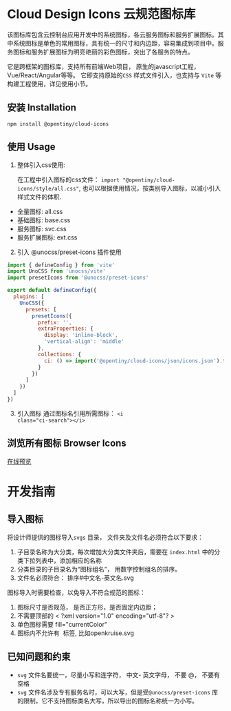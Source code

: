 # Cloud Design Icons 云规范图标库

该图标库包含云控制台应用开发中的系统图标，各云服务图标和服务扩展图标。其中系统图标是单色的常用图标，具有统一的尺寸和内边距，容易集成到项目中。服务图标和服务扩展图标为明亮艳丽的彩色图标，突出了各服务的特点。

它是跨框架的图标库，支持所有前端Web项目， 原生的javascript工程，Vue/React/Angular等等。
它即支持原始的`CSS` 样式文件引入，也支持与 `Vite` 等构建工程使用，详见使用小节。

## 安装 Installation

```
npm install @opentiny/cloud-icons

```

## 使用 Usage

1. 整体引入css使用:

   在工程中引入图标的css文件： `import "@opentiny/cloud-icons/style/all.css"`, 也可以根据使用情况，按类别导入图标，以减小引入样式文件的体积.

- 全量图标: all.css
- 基础图标: base.css
- 服务图标: svc.css
- 服务扩展图标: ext.css

2. 引入 @unocss/preset-icons 插件使用

```javascript
import { defineConfig } from 'vite'
import UnoCSS from 'unocss/vite'
import presetIcons from '@unocss/preset-icons'

export default defineConfig({
  plugins: [
    UnoCSS({
      presets: [
        presetIcons({
          prefix: '',
          extraProperties: {
            display: 'inline-block',
            'vertical-align': 'middle'
          },
          collections: {
            ci: () => import('@opentiny/cloud-icons/json/icons.json').then((i) => i.default)
          }
        })
      ]
    })
  ]
})
```

3. 引入图标
   通过图标名引用所需图标： <code>&lt;i class="ci-search"&gt;&lt;/i&gt;</code>

## 浏览所有图标 Browser Icons

[在线预览](https://github.io)

# 开发指南

## 导入图标

将设计师提供的图标导入`svgs` 目录， 文件夹及文件名必须符合以下要求：

1. 子目录名称为大分类，每次增加大分类文件夹后，需要在 `index.html` 中的分类下拉列表中，添加相应的名称
2. 分类目录的子目录名为“图标组名”， 用数字控制组名的排序。
3. 文件名必须符合： 排序#中文名-英文名.svg

图标导入时需要检查，以免导入不符合规范的图标：

1. 图标尺寸是否规范， 是否正方形，是否固定内边距；
2. 不需要顶部的 < ?xml version="1.0" encoding="utf-8"? >
3. 单色图标需要 fill="currentColor"
4. 图标内不允许有 <image> 标签, 比如openkruise.svg

## 已知问题和约束

- `svg` 文件名要统一，尽量小写和连字符， 中文- 英文字母， 不要 @， 不要有空格
- `svg` 文件名涉及专有服务名时，可以大写，但是受`@unocss/preset-icons` 库的限制，它不支持图标类名大写，所以导出的图标名称统一为小写。
